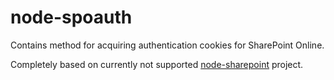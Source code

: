 # node-spoauth

Contains method for acquiring authentication cookies for SharePoint Online.   
  
Completely based on currently not supported [node-sharepoint](https://github.com/lstak/node-sharepoint) project. 
